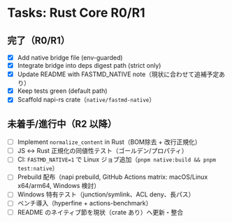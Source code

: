 # Tasks: Rust Core R0/R1

## 完了（R0/R1）
- [x] Add native bridge file (env-guarded)
- [x] Integrate bridge into deps digest path (strict only)
- [x] Update README with FASTMD_NATIVE note（現状に合わせて追補予定あり）
- [x] Keep tests green (default path)
- [x] Scaffold napi-rs crate（`native/fastmd-native`）

## 未着手/進行中（R2 以降）
- [ ] Implement `normalize_content` in Rust（BOM除去 + 改行正規化）
- [ ] JS ↔ Rust 正規化の同値性テスト（ゴールデン/プロパティ）
- [ ] CI: `FASTMD_NATIVE=1` で Linux ジョブ追加（`pnpm native:build && pnpm test:native`）
- [ ] Prebuild 配布（napi prebuild, GitHub Actions matrix: macOS/Linux x64/arm64, Windows 検討）
- [ ] Windows 特有テスト（junction/symlink、ACL deny、長パス）
- [ ] ベンチ導入（hyperfine + actions-benchmark）
- [ ] README のネイティブ節を現状（crate あり）へ更新・整合
